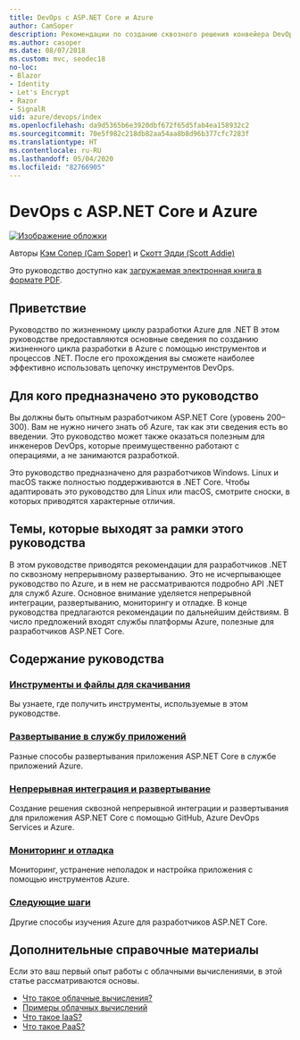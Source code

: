 ```yaml
---
title: DevOps с ASP.NET Core и Azure
author: CamSoper
description: Рекомендации по созданию сквозного решения конвейера DevOps для приложения ASP.NET Core, размещенного в Azure.
ms.author: casoper
ms.date: 08/07/2018
ms.custom: mvc, seodec18
no-loc:
- Blazor
- Identity
- Let's Encrypt
- Razor
- SignalR
uid: azure/devops/index
ms.openlocfilehash: da9d5365b6e3920dbf672f65d5fab4ea158932c2
ms.sourcegitcommit: 70e5f982c218db82aa54aa8b8d96b377cfc7283f
ms.translationtype: HT
ms.contentlocale: ru-RU
ms.lasthandoff: 05/04/2020
ms.locfileid: "82766905"
---
```

# <a name="devops-with-aspnet-core-and-azure"></a>DevOps с ASP.NET Core и Azure

[![Изображение обложки](./media/cover-large.png)](https://aka.ms/devopsbook)

Авторы [Кэм Сопер (Cam Soper)](https://twitter.com/camsoper) и [Скотт Эдди (Scott Addie)](https://twitter.com/scottaddie)

Это руководство доступно как [загружаемая электронная книга в формате PDF](https://aka.ms/devopsbook).

## <a name="welcome"></a>Приветствие 

Руководство по жизненному циклу разработки Azure для .NET В этом руководстве предоставляются основные сведения по созданию жизненного цикла разработки в Azure с помощью инструментов и процессов .NET. После его прохождения вы сможете наиболее эффективно использовать цепочку инструментов DevOps.

## <a name="who-this-guide-is-for"></a>Для кого предназначено это руководство

Вы должны быть опытным разработчиком ASP.NET Core (уровень 200–300). Вам не нужно ничего знать об Azure, так как эти сведения есть во введении. Это руководство может также оказаться полезным для инженеров DevOps, которые преимущественно работают с операциями, а не занимаются разработкой.

Это руководство предназначено для разработчиков Windows. Linux и macOS также полностью поддерживаются в .NET Core. Чтобы адаптировать это руководство для Linux или macOS, смотрите сноски, в которых приводятся характерные отличия.

## <a name="what-this-guide-doesnt-cover"></a>Темы, которые выходят за рамки этого руководства

В этом руководстве приводятся рекомендации для разработчиков .NET по сквозному непрерывному развертыванию. Это не исчерпывающее руководство по Azure, и в нем не рассматриваются подробно API .NET для служб Azure. Основное внимание уделяется непрерывной интеграции, развертыванию, мониторингу и отладке. В конце руководства предлагаются рекомендации по дальнейшим действиям. В число предложений входят службы платформы Azure, полезные для разработчиков ASP.NET Core.

## <a name="whats-in-this-guide"></a>Содержание руководства

### <a name="tools-and-downloads"></a>[Инструменты и файлы для скачивания](xref:azure/devops/tools-and-downloads)

Вы узнаете, где получить инструменты, используемые в этом руководстве.

### <a name="deploy-to-app-service"></a>[Развертывание в службу приложений](xref:azure/devops/deploy-to-app-service)

Разные способы развертывания приложения ASP.NET Core в службе приложений Azure.

### <a name="continuous-integration-and-deployment"></a>[Непрерывная интеграция и развертывание](xref:azure/devops/cicd)

Создание решения сквозной непрерывной интеграции и развертывания для приложения ASP.NET Core с помощью GitHub, Azure DevOps Services и Azure.

### <a name="monitor-and-debug"></a>[Мониторинг и отладка](xref:azure/devops/monitor)

Мониторинг, устранение неполадок и настройка приложения с помощью инструментов Azure.

### <a name="next-steps"></a>[Следующие шаги](xref:azure/devops/next-steps)

Другие способы изучения Azure для разработчиков ASP.NET Core.

## <a name="additional-introductory-reading"></a>Дополнительные справочные материалы

Если это ваш первый опыт работы с облачными вычислениями, в этой статье рассматриваются основы.

* [Что такое облачные вычисления?](https://azure.microsoft.com/overview/what-is-cloud-computing/)
* [Примеры облачных вычислений](https://azure.microsoft.com/overview/examples-of-cloud-computing/)
* [Что такое IaaS?](https://azure.microsoft.com/overview/what-is-iaas/)
* [Что такое PaaS?](https://azure.microsoft.com/overview/what-is-paas/)
